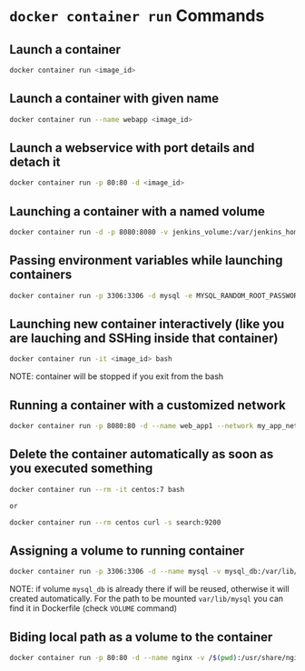# `docker container run` Commands

## Launch a container

```bash
docker container run <image_id>
```

## Launch a container with given name

```bash
docker container run --name webapp <image_id>
```

## Launch a webservice with port details and detach it

```bash
docker container run -p 80:80 -d <image_id>
```

## Launching a container with a named volume

```bash
docker container run -d -p 8080:8080 -v jenkins_volume:/var/jenkins_home --name jenkins_server jenkins_server:2.0
```

## Passing environment variables while launching containers

```bash
docker container run -p 3306:3306 -d mysql -e MYSQL_RANDOM_ROOT_PASSWORD=yes
```

## Launching new container interactively (like you are lauching and SSHing inside that container)

```bash
docker container run -it <image_id> bash
```

NOTE: container will be stopped if you exit from the bash

## Running a container with a customized network

```bash
docker container run -p 8080:80 -d --name web_app1 --network my_app_net nginx
```

## Delete the container automatically as soon as you executed something

```bash
docker container run --rm -it centos:7 bash

or

docker container run --rm centos curl -s search:9200
```

## Assigning a volume to running container

```bash
docker container run -p 3306:3306 -d --name mysql -v mysql_db:/var/lib/mysql mysql
```

NOTE: if volume `mysql_db` is already there if will be reused, otherwise it will created automatically. For the path to be mounted `var/lib/mysql` you can find it in Dockerfile (check `VOLUME` command)

## Biding local path as a volume to the container

```bash
docker container run -p 80:80 -d --name nginx -v /$(pwd):/usr/share/nginx/html nginx
```
